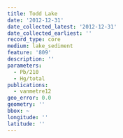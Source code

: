 ```yaml
---
title: Todd Lake
date: '2012-12-31'
date_collected_latest: '2012-12-31'
date_collected_earliest: ''
record_type: core
medium: lake_sediment
feature: '809'
description: ''
parameters:
  - Pb/210
  - Hg/total
publications:
  - vanmetre12
geo_error: 0.0
geometry: ''
bbox: ~
longitude: ''
latitude: ''
---
```

